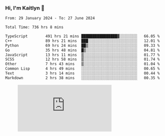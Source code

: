 ### Hi, I'm Kaitlyn 👋
<!--START_SECTION:waka-->

```txt
From: 29 January 2024 - To: 27 June 2024

Total Time: 736 hrs 8 mins

TypeScript        491 hrs 21 mins ████████████████▓░░░░░░░░   66.05 %
C++               89 hrs 21 mins  ███░░░░░░░░░░░░░░░░░░░░░░   12.01 %
Python            69 hrs 24 mins  ██▒░░░░░░░░░░░░░░░░░░░░░░   09.33 %
Go                35 hrs 48 mins  █▒░░░░░░░░░░░░░░░░░░░░░░░   04.81 %
JavaScript        13 hrs 11 mins  ▒░░░░░░░░░░░░░░░░░░░░░░░░   01.77 %
SCSS              12 hrs 58 mins  ▒░░░░░░░░░░░░░░░░░░░░░░░░   01.74 %
Other             7 hrs 43 mins   ▒░░░░░░░░░░░░░░░░░░░░░░░░   01.04 %
Common Lisp       4 hrs 49 mins   ░░░░░░░░░░░░░░░░░░░░░░░░░   00.65 %
Text              3 hrs 14 mins   ░░░░░░░░░░░░░░░░░░░░░░░░░   00.44 %
Markdown          2 hrs 38 mins   ░░░░░░░░░░░░░░░░░░░░░░░░░   00.35 %
```

<!--END_SECTION:waka-->

<figure><embed src="https://wakatime.com/share/@018d58bc-3d22-46c9-b2d7-4ed36fb8172d/243b5d9b-77cd-4133-89ff-dcc8f225fa18.svg"></embed></figure>

